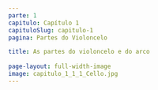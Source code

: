 ```yaml
---
parte: 1
capitulo: Capítulo 1
capituloSlug: capitulo-1
pagina: Partes do Violoncelo

title: As partes do violoncelo e do arco
 
page-layout: full-width-image
image: capitulo_1_1_1_Cello.jpg
---
```


